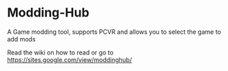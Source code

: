 # Modding-Hub
A Game modding tool, supports PCVR and allows you to select the game to add mods

Read the wiki on how to read or go to https://sites.google.com/view/moddinghub/
